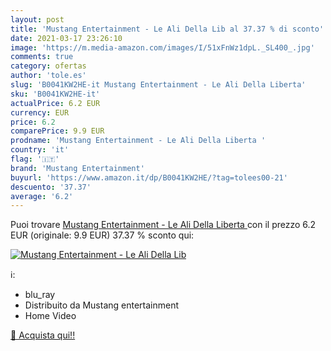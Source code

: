 ```yaml
---
layout: post
title: 'Mustang Entertainment - Le Ali Della Lib al 37.37 % di sconto'
date: 2021-03-17 23:26:10
image: 'https://m.media-amazon.com/images/I/51xFnWz1dpL._SL400_.jpg'
comments: true
category: ofertas
author: 'tole.es'
slug: 'B0041KW2HE-it Mustang Entertainment - Le Ali Della Liberta'
sku: 'B0041KW2HE-it'
actualPrice: 6.2 EUR
currency: EUR
price: 6.2
comparePrice: 9.9 EUR
prodname: 'Mustang Entertainment - Le Ali Della Liberta '
country: 'it'
flag: '🇮🇹'
brand: 'Mustang Entertainment'
buyurl: 'https://www.amazon.it/dp/B0041KW2HE/?tag=tolees00-21'
descuento: '37.37'
average: '6.2'
---
```


Puoi trovare [Mustang Entertainment - Le Ali Della Liberta ](https://www.amazon.it/dp/B0041KW2HE/?tag=tolees00-21) con il prezzo 6.2 EUR (originale: 9.9 EUR) 37.37 % sconto qui:

[![Mustang Entertainment - Le Ali Della Lib](https://m.media-amazon.com/images/I/51xFnWz1dpL._SL400_.jpg)](https://www.amazon.it/dp/B0041KW2HE/?tag=tolees00-21)

ℹ️:

- blu_ray
- Distribuito da Mustang entertainment
- Home Video

[🛒 Acquista qui!!](https://www.amazon.it/dp/B0041KW2HE/?tag=tolees00-21)
